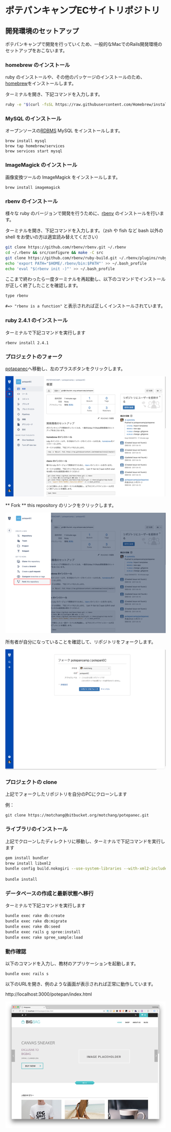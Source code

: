 # ポテパンキャンプECサイトリポジトリ

## 開発環境のセットアップ
ポテパンキャンプで開発を行っていくため、一般的なMacでのRails開発環境のセットアップをおこないます。

### homebrew のインストール
ruby のインストールや、その他のパッケージのインストールのため、[homebrew](https://brew.sh/index_ja.html)をインストールします。

ターミナルを開き、下記コマンドを入力します。

```bash
ruby -e "$(curl -fsSL https://raw.githubusercontent.com/Homebrew/install/master/install)"
```

### MySQL のインストール
オープンソースの[RDBMS](https://ja.wikipedia.org/wiki/%E9%96%A2%E4%BF%82%E3%83%87%E3%83%BC%E3%82%BF%E3%83%99%E3%83%BC%E3%82%B9%E7%AE%A1%E7%90%86%E3%82%B7%E3%82%B9%E3%83%86%E3%83%A0) MySQL をインストールします。

```
brew install mysql
brew tap homebrew/services
brew services start mysql
```
### ImageMagick のインストール
画像変換ツールの ImageMagick をインストールします。

```
brew install imagemagick
```


### rbenv のインストール

様々な ruby のバージョンで開発を行うために、[rbenv](https://github.com/rbenv/rbenv) のインストールを行います。

ターミナルを開き、下記コマンドを入力します。（zsh や fish など bash 以外の shell をお使いの方は適宜読み替えてください）

```bash
git clone https://github.com/rbenv/rbenv.git ~/.rbenv
cd ~/.rbenv && src/configure && make -C src
git clone https://github.com/rbenv/ruby-build.git ~/.rbenv/plugins/ruby-build
echo 'export PATH="$HOME/.rbenv/bin:$PATH"' >> ~/.bash_profile
echo 'eval "$(rbenv init -)"' >> ~/.bash_profile
```

ここまで終わったら一度ターミナルを再起動し、以下のコマンドでインストールが正しく終了したことを確認します。

```
type rbenv
```

`#=> "rbenv is a function"` と表示されれば正しくインストールされています。


### ruby 2.4.1 のインストール

ターミナルで下記コマンドを実行します

```
rbenv install 2.4.1
```

### プロジェクトのフォーク

[potapanec](https://bitbucket.org/potepancamp/potepanec)へ移動し、左のプラスボタンをクリックします。

![](docs/images/installation/fork1.png)

** Fork ** this repository のリンクをクリックします。

![](docs/images/installation/fork2.png)

所有者が自分になっていることを確認して、リポジトリをフォークします。

![](docs/images/installation/fork3.png)


### プロジェクトの clone

上記でフォークしたリポジトリを自分のPCにクローンします

例：

```
git clone https://motchang@bitbucket.org/motchang/potepanec.git
```

### ライブラリのインストール

上記でクローンしたディレクトリに移動し、ターミナルで下記コマンドを実行します

```bash
gem install bundler
brew install libxml2
bundle config build.nokogiri --use-system-libraries --with-xml2-include=$(brew --prefix libxml2)/include/libxml2

bundle install
```

### データベースの作成と最新状態へ移行

ターミナルで下記コマンドを実行します

```bash
bundle exec rake db:create
bundle exec rake db:migrate
bundle exec rake db:seed
bundle exec rails g spree:install
bundle exec rake spree_sample:load
```

### 動作確認

以下のコマンドを入力し、教材のアプリケーションを起動します。

```
bundle exec rails s
```

以下のURLを開き、例のような画面が表示されれば正常に動作しています。

http://localhost:3000/potepan/index.html

![](docs/images/installation/first_view.png)
